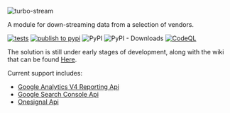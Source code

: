 ![turbo-stream](https://github.com/DirksCGM/turbo-stream/static/TurboStreamLogo.gif)

A module for down-streaming data from a selection of vendors.

[![tests](https://github.com/DirksCGM/turbo-stream/actions/workflows/tests.yml/badge.svg)](https://github.com/DirksCGM/turbo-stream/actions/workflows/tests.yml)
[![publish to pypi](https://github.com/DirksCGM/turbo-stream/actions/workflows/publish.yml/badge.svg)](https://github.com/DirksCGM/turbo-stream/actions/workflows/publish.yml)
![PyPI](https://img.shields.io/pypi/v/turbo_stream)
![PyPI - Downloads](https://img.shields.io/pypi/dm/turbo_stream)
[![CodeQL](https://github.com/DirksCGM/turbo-stream/actions/workflows/codeql-analysis.yml/badge.svg)](https://github.com/DirksCGM/turbo-stream/actions/workflows/codeql-analysis.yml)

The solution is still under early stages of development, along with the wiki that can be found [Here](https://github.com/DirksCGM/turbo-stream.wiki.git).

Current support includes:
* [Google Analytics V4 Reporting Api](https://github.com/DirksCGM/turbo-stream/wiki/Google-Analytics-V4-Reporting-Api)
* [Google Search Console Api](https://github.com/DirksCGM/turbo-stream/wiki/Google-Search-Console-Api)
* [Onesignal Api](https://github.com/DirksCGM/turbo-stream/wiki/Onesignal-Api)

